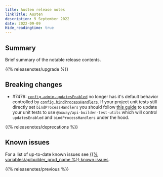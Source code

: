 ```yaml
---
title: Austen release notes
linkTitle: Austen
description: 9 September 2022
date: 2022-09-09
Hide_readingtime: true
---
```

## Summary
Brief summary of the notable release contents.

{{% releasenotes/upgrade %}}

## Breaking changes
* #7479: [`config.admin.updatesEnabled`](/docs/developer_guide/project/configuration/project_configuration/#admin) no longer has it's default behavior controlled by [`config.bindProcessHandlers`](/docs/developer_guide/project/configuration/project_configuration/#bindprocesshandlers). If your project unit tests still directly set `bindProcessHandlers` you should follow [this guide](/docs/updates/2022_08_26_update_unit_tests_with_test_utils) to update your unit tests to use `@axway/api-builder-test-utils` which will control `updatesEnabled` and `bindProcessHandlers` under the hood.

<!-- ## Features -->

<!-- ## Fixes -->

{{% releasenotes/deprecations %}}

<!-- Regenerate modules/plugins with api-builder-tools generate-release-notes script -->

<!-- ## Updated plugins -->

## Known issues

For a list of up-to-date known issues see [{{% variables/apibuilder_prod_name %}} known issues](/docs/known_issues/).

{{% releasenotes/previous %}}
